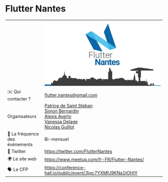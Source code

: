 # Flutter Nantes

|                                |                                                              |
| ------------------------------ | ------------------------------------------------------------ |
|                                | ![logo](flutternantes.jpeg)                                   |
| ✉️ Qui contacter ?              |   flutter.nantes@gmail.com                                   |
|  Organisateurs                 | [Patrice de Saint Steban](https://twitter.com/patoudss) <br/>[Simon Bernardin](https://twitter.com/malrok37)<br/>[Alexis Averty](https://twitter.com/AlexisAverty)<br/>[Vanessa Delage](https://twitter.com/VanessaDelage)<br/>[Nicolas Guillot](https://twitter.com/GuillotNico)                                                                                    |
| 📆 La fréquence des évènements | Bi-mensuel                                                   |
| 🐥 Twitter                     | https://twitter.com/FlutterNantes                            |
| 🌍 Le site web                 | https://www.meetup.com/fr-FR/Flutter-Nantes/                 |
| 🗣 Le CFP                      | https://conference-hall.io/public/event/3jqc7YXMfJ9KNa1tOHIY |

